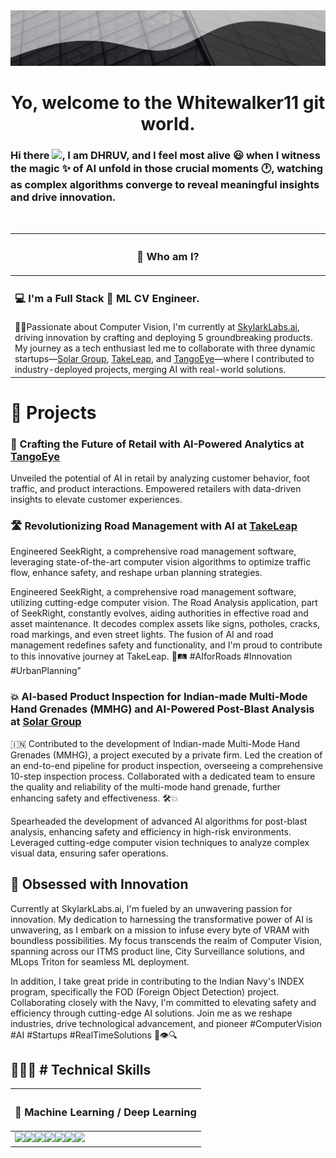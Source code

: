 

<img alt="Welcome to Whitewalker" src="./images/top3.svg/" />

<h1 align="center">Yo, welcome to the Whitewalker11 git world. 
</h1>
<p align="center">
<h3>Hi there <img height="25" src="https://raw.githubusercontent.com/TheDudeThatCode/TheDudeThatCode/master/Assets/Hi.gif"/>, I am DHRUV, and I feel most alive 😃 when I witness the magic ✨ of AI unfold in those crucial moments 🕐, watching as complex algorithms converge to reveal meaningful insights and drive innovation. </h3>
</p>

<br>

|<h3>👤 Who am I?</h3>|
|--|
|<h3>💻 I'm a Full Stack 🤖 ML CV Engineer.</h3>| 
|👷‍♂️Passionate about Computer Vision, I'm currently at [SkylarkLabs.ai](https://skylarklabs.ai/), driving innovation by crafting and deploying 5 groundbreaking products. My journey as a tech enthusiast led me to collaborate with three dynamic startups—[Solar Group](https://solargroup.com/), [TakeLeap](https://takeleap.com/services/artificial-intelligence/seekright-road-management-software), and [TangoEye](https://tangoeye.ai/)—where I contributed to industry-deployed projects, merging AI with real-world solutions.|



# 🔬 Projects 

### 🚀 Crafting the Future of Retail with AI-Powered Analytics at [TangoEye](https://tangoeye.ai/)
Unveiled the potential of AI in retail by analyzing customer behavior, foot traffic, and product interactions. Empowered retailers with data-driven insights to elevate customer experiences.

### 🛣️ Revolutionizing Road Management with AI at [TakeLeap](https://takeleap.com/services/artificial-intelligence/seekright-road-management-software)
Engineered SeekRight, a comprehensive road management software, leveraging state-of-the-art computer vision algorithms to optimize traffic flow, enhance safety, and reshape urban planning strategies.

Engineered SeekRight, a comprehensive road management software, utilizing cutting-edge computer vision. The Road Analysis application, part of SeekRight, constantly evolves, aiding authorities in effective road and asset maintenance. It decodes complex assets like signs, potholes, cracks, road markings, and even street lights. The fusion of AI and road management redefines safety and functionality, and I'm proud to contribute to this innovative journey at TakeLeap. 🚀🛤️ #AIforRoads #Innovation #UrbanPlanning"

### 💥 AI-based Product Inspection for Indian-made Multi-Mode Hand Grenades (MMHG) and  AI-Powered Post-Blast Analysis at [Solar Group](https://solargroup.com/)

🇮🇳 Contributed to the development of Indian-made Multi-Mode Hand Grenades (MMHG), a project executed by a private firm. Led the creation of an end-to-end pipeline for product inspection, overseeing a comprehensive 10-step inspection process. Collaborated with a dedicated team to ensure the quality and reliability of the multi-mode hand grenade, further enhancing safety and effectiveness. 🛠️💥

Spearheaded the development of advanced AI algorithms for post-blast analysis, enhancing safety and efficiency in high-risk environments. Leveraged cutting-edge computer vision techniques to analyze complex visual data, ensuring safer operations.


## 🌟 Obsessed with Innovation

Currently at SkylarkLabs.ai, I'm fueled by an unwavering passion for innovation. My dedication to harnessing the transformative power of AI is unwavering, as I embark on a mission to infuse every byte of VRAM with boundless possibilities. My focus transcends the realm of Computer Vision, spanning across our ITMS product line, City Surveillance solutions, and MLops Triton for seamless ML deployment.

In addition, I take great pride in contributing to the Indian Navy's INDEX program, specifically the FOD (Foreign Object Detection) project. Collaborating closely with the Navy, I'm committed to elevating safety and efficiency through cutting-edge AI solutions. Join me as we reshape industries, drive technological advancement, and pioneer #ComputerVision #AI #Startups #RealTimeSolutions 🚀👁️🔍


## 👨🏻‍🏫 # Technical Skills
|<h3>🤖 Machine Learning / Deep Learning</h3>|
|--|
|<a href="http://pytorch.org/"><code><img height="35" src="https://www.pngitem.com/pimgs/m/31-310639_pytorch-logo-png-transparent-png.png" /></code></a><a href="https://www.tensorflow.org/"><code><img height="35" src="https://3.bp.blogspot.com/-d-nV7xJRmpw/Xo328dcAx3I/AAAAAAAAC7Q/qlqJOle6XIosJ3CGIDJ04F3Voh1iXDg0gCLcBGAsYHQ/s1600/TF_FullColor_Icon.jpg" /></code></a><a href="https://keras.io/"><code><img height="35" src="https://img.stackshare.io/service/5601/keras.png" /></code></a><a href="https://mxnet.apache.org/versions/1.7.0/"><code><img height="35" src="https://dyltqmyl993wv.cloudfront.net/assets/stacks/mxnet/img/mxnet-stack-220x234.png" /></code></a><a href="https://opencv.org/"><code><img height="35" src="https://3.bp.blogspot.com/-yvrV6MUueGg/ToICp0YIDPI/AAAAAAAAADg/SYKg4dWpyC43AAfrDwBTR0VYmYT0QshEgCPcBGAYYCw/s1600/OpenCV_Logo.png" /></code></a><a href="https://scikit-learn.org/stable/"><code><img height="35" src="https://p7.hiclipart.com/preview/309/384/987/scikit-learn-python-computer-icons-scikit-image-machine-learning-learning.jpg" /></code></a><a href="https://matplotlib.org/"><code><img height="35" src="https://static.javatpoint.com/tutorial/matplotlib/images/matplotlib-tutorial.png" /></code></a>|<a href="https://www.djangoproject.com/"><code><img height="35" src="https://raw.githubusercontent.com/github/explore/80688e429a7d4ef2fca1e82350fe8e3517d3494d/topics/django/django.png" /></code></a><a href="https://flask.palletsprojects.com/en/1.1.x/"><code><img height="35" src="https://raw.githubusercontent.com/github/explore/80688e429a7d4ef2fca1e82350fe8e3517d3494d/topics/flask/flask.png" /></code></a><a href="https://fastapi.tiangolo.com/"><code><img height="35" src="https://www.programmableweb.com/sites/default/files/styles/facebook_scale_width_200/public/FastAPI%20Python%20Framework_0.jpg?itok=8KCFxxCo" /></code></a><a href="http://firebase.com/"><code><img height="35" src="https://raw.githubusercontent.com/github/explore/80688e429a7d4ef2fca1e82350fe8e3517d3494d/topics/firebase/firebase.png" /></code></a>|<a href="https://reactjs.org/"><code><img height="35" src="https://raw.githubusercontent.com/github/explore/80688e429a7d4ef2fca1e82350fe8e3517d3494d/topics/react/react.png" /></code></a><a href="http://vuejs.org/"><code><img height="35" src="https://raw.githubusercontent.com/github/explore/80688e429a7d4ef2fca1e82350fe8e3517d3494d/topics/vue/vue.png" /></code></a> <a href="http://angular.io/"><code><img height="35" src="https://raw.githubusercontent.com/github/explore/80688e429a7d4ef2fca1e82350fe8e3517d3494d/topics/angular/angular.png" /></code></a><a href="https://developer.mozilla.org/en-US/docs/Web/JavaScript"><code><img height="35" src="https://raw.githubusercontent.com/github/explore/80688e429a7d4ef2fca1e82350fe8e3517d3494d/topics/javascript/javascript.png" /></code></a> <a href="https://www.typescriptlang.org/"><code><img height="35" src="https://raw.githubusercontent.com/github/explore/80688e429a7d4ef2fca1e82350fe8e3517d3494d/topics/typescript/typescript.png" /></code></a><a href="https://sass-lang.com/"><code><img height="35" src="https://raw.githubusercontent.com/github/explore/80688e429a7d4ef2fca1e82350fe8e3517d3494d/topics/sass/sass.png" /></code></a>|



